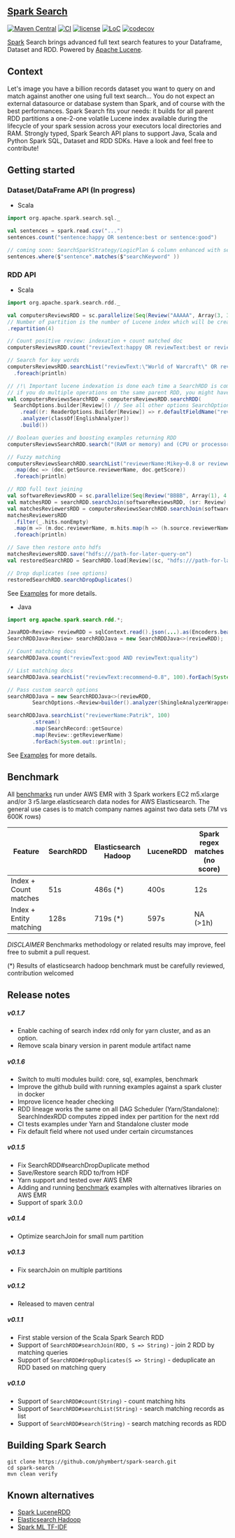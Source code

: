 ## [Spark Search](https://github.com/phymbert/spark-search)

[![Maven Central](https://img.shields.io/maven-central/v/io.github.phymbert/spark-search_2.12.svg?label=Maven%20Central)](https://search.maven.org/search?q=g:io.github.phymbert%20%20a:spark-search_2.12)
[![CI](https://github.com/phymbert/spark-search/workflows/CI/badge.svg)](https://github.com/phymbert/spark-search/actions)
[![license](https://img.shields.io/github/license/phymbert/spark-search.svg)](LICENSE)
[![LoC](https://tokei.rs/b1/github/phymbert/spark-search?category=lines)](https://github.com/phymbert/spark-search)
[![codecov](https://codecov.io/gh/phymbert/spark-search/branch/master/graph/badge.svg)](https://codecov.io/gh/phymbert/spark-search)

[Spark](https://spark.apache.org/) Search brings advanced full text search features to your Dataframe, Dataset and RDD. Powered by [Apache Lucene](https://lucene.apache.org/).

## Context
Let's image you have a billion records dataset you want to query on and match against another one using full text search...
You do not expect an external datasource or database system than Spark, and of course with the best performances.
Spark Search fits your needs: it builds for all parent RDD partitions a one-2-one volatile Lucene index available
 during the lifecycle of your spark session across your executors local directories and RAM.
Strongly typed, Spark Search API plans to support Java, Scala and Python Spark SQL, Dataset and RDD SDKs.
Have a look and feel free to contribute!

## Getting started

### Dataset/DataFrame API (In progress)
* Scala
```scala
import org.apache.spark.search.sql._

val sentences = spark.read.csv("...")
sentences.count("sentence:happy OR sentence:best or sentence:good")

// coming soon: SearchSparkStrategy/LogicPlan & column enhanced with search
sentences.where($"sentence".matches($"searchKeyword" ))
```

### RDD API
* Scala

```scala
import org.apache.spark.search.rdd._

val computersReviewsRDD = sc.parallelize(Seq(Review("AAAAA", Array(3, 3), 3.0, "Ok, this is a good computer to play Civilization IV or World of Warcraft", "11 29, 2010", "XXXXX", "Patrick H.", "Ok for an average user, but not much else.", 1290988800)))
// Number of partition is the number of Lucene index which will be created across your cluster
.repartition(4)

// Count positive review: indexation + count matched doc
computersReviewsRDD.count("reviewText:happy OR reviewText:best or reviewText:good")

// Search for key words
computersReviewsRDD.searchList("reviewText:\"World of Warcraft\" OR reviewText:\"Civilization IV\"", 100)
  .foreach(println)

// /!\ Important lucene indexation is done each time a SearchRDD is computed,
// if you do multiple operations on the same parent RDD, you might have a variable in the driver:
val computersReviewsSearchRDD = computersReviewsRDD.searchRDD(
  SearchOptions.builder[Review]() // See all other options SearchOptions, IndexationOptions and ReaderOptions
    .read((r: ReaderOptions.Builder[Review]) => r.defaultFieldName("reviewText"))
    .analyzer(classOf[EnglishAnalyzer])
    .build())

// Boolean queries and boosting examples returning RDD
computersReviewsSearchRDD.search("(RAM or memory) and (CPU or processor)^4", 10).foreach(println)

// Fuzzy matching
computersReviewsSearchRDD.searchList("reviewerName:Mikey~0.8 or reviewerName:Wiliam~0.4 or reviewerName:jonh~0.2", 100)
  .map(doc => (doc.getSource.reviewerName, doc.getScore))
  .foreach(println)

// RDD full text joining
val softwareReviewsRDD = sc.parallelize(Seq(Review("BBBB", Array(1), 4.0, "I use this and Ulead video studio 11.", "09 17, 2008", "YYYY", "Patrick Holtt", "Great, easy to use and user friendly.", 1221609600)))
val matchesRDD = searchRDD.searchJoin(softwareReviewsRDD, (sr: Review) => s"reviewerName:${"\"" + sr.reviewerName + "\""}~8", 10)
val matchesReviewersRDD = computersReviewsSearchRDD.searchJoin(softwareReviewsRDD, (sr: Review) => s"reviewerName:${"\"" + sr.reviewerName + "\""}~8", 10)
matchesReviewersRDD
  .filter(_.hits.nonEmpty)
  .map(m => (m.doc.reviewerName, m.hits.map(h => (h.source.reviewerName, h.score))))
  .foreach(println)

// Save then restore onto hdfs
matchesReviewersRDD.save("hdfs:///path-for-later-query-on")
val restoredSearchRDD = SearchRDD.load[Review](sc, "hdfs:///path-for-later-query-on")

// Drop duplicates (see options)
restoredSearchRDD.searchDropDuplicates()
```

See [Examples](examples/src/main/scala/all/examples/org/apache/spark/search/rdd/SearchRDDExamples.scala) for more details.

* Java
```java
import org.apache.spark.search.rdd.*;

JavaRDD<Review> reviewRDD = sqlContext.read().json(...).as(Encoders.bean(Review.class)).repartition(2).javaRDD();
SearchRDDJava<Review> searchRDDJava = new SearchRDDJava<>(reviewRDD);

// Count matching docs
searchRDDJava.count("reviewText:good AND reviewText:quality")

// List matching docs
searchRDDJava.searchList("reviewText:recommend~0.8", 100).forEach(System.out::println);

// Pass custom search options
searchRDDJava = new SearchRDDJava<>(reviewRDD,
        SearchOptions.<Review>builder().analyzer(ShingleAnalyzerWrapper.class).build());

searchRDDJava.searchList("reviewerName:Patrik", 100)
        .stream()
        .map(SearchRecord::getSource)
        .map(Review::getReviewerName)
        .forEach(System.out::println);
```
See [Examples](examples/src/main/java/all/examples/org/apache/spark/search/rdd/SearchRDDJavaExamples.java) for more details.

## Benchmark

All [benchmarks](benchmark) run under AWS EMR with 3 Spark workers EC2 m5.xlarge and/or 3 r5.large.elasticsearch data nodes for AWS Elasticsearch.
The general use cases is to match company names against two data sets (7M vs 600K rows)

| Feature | SearchRDD | Elasticsearch Hadoop |  LuceneRDD | Spark regex matches (no score) |
|---|---|---|---|---|
| Index + Count matches | 51s | 486s (*)  | 400s | 12s  |
| Index + Entity matching | 128s | 719s (*) | 597s | NA (>1h) |

*DISCLAIMER* Benchmarks methodology or related results may improve, feel free to submit a pull request.
 
(*) Results of elasticsearch hadoop benchmark must be carefully reviewed, contribution welcomed

## Release notes

##### v0.1.7

* Enable caching of search index rdd only for yarn cluster, and as an option.
* Remove scala binary version in parent module artifact name

##### v0.1.6
* Switch to multi modules build: core, sql, examples, benchmark
* Improve the github build with running examples against a spark cluster in docker
* Improve licence header checking
* RDD lineage works the same on all DAG Scheduler (Yarn/Standalone): SearchIndexRDD computes zipped index per partition for the next rdd
* CI tests examples under Yarn and Standalone cluster mode
* Fix default field where not used under certain circumstances

##### v0.1.5
* Fix SearchRDD#searchDropDuplicate method
* Save/Restore search RDD to/from HDF
* Yarn support and tested over AWS EMR
* Adding and running [benchmark](benchmark) examples with alternatives libraries on AWS EMR
* Support of spark 3.0.0

##### v0.1.4
* Optimize searchJoin for small num partition

##### v0.1.3
* Fix searchJoin on multiple partitions

##### v0.1.2 
* Released to maven central

##### v0.1.1
* First stable version of the Scala Spark Search RDD
* Support of `SearchRDD#searchJoin(RDD, S => String)` - join 2 RDD by matching queries
* Support of `SearchRDD#dropDuplicates(S => String)` - deduplicate an RDD based on matching query

##### v0.1.0
* Support of `SearchRDD#count(String)` -  count matching hits
* Support of `SearchRDD#searchList(String)` - search matching records as list
* Support of `SearchRDD#search(String)` - search matching records as RDD

## Building Spark Search
```shell script
git clone https://github.com/phymbert/spark-search.git
cd spark-search
mvn clean verify
```

## Known alternatives

* [Spark LuceneRDD](https://github.com/zouzias/spark-lucenerdd)
* [Elasticsearch Hadoop](https://github.com/elastic/elasticsearch-hadoop)
* [Spark ML TF-IDF](https://github.com/apache/spark/blob/master/examples/src/main/scala/org/apache/spark/examples/mllib/TFIDFExample.scala)
